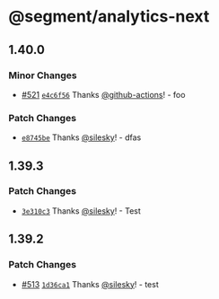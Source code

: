 # @segment/analytics-next

## 1.40.0

### Minor Changes

- [#521](https://github.com/segmentio/analytics-next/pull/521) [`e4c6f56`](https://github.com/segmentio/analytics-next/commit/e4c6f56ac5481b59bd07dbebf8676ba81a38f241) Thanks [@github-actions](https://github.com/apps/github-actions)! - foo

### Patch Changes

- [`e8745be`](https://github.com/segmentio/analytics-next/commit/e8745bebab759b7674aa6342d8600c8fe9e1be91) Thanks [@silesky](https://github.com/silesky)! - dfas

## 1.39.3

### Patch Changes

- [`3e310c3`](https://github.com/segmentio/analytics-next/commit/3e310c34107775672e886d5fbe882bbb72e14bdf) Thanks [@silesky](https://github.com/silesky)! - Test

## 1.39.2

### Patch Changes

- [#513](https://github.com/segmentio/analytics-next/pull/513) [`1d36ca1`](https://github.com/segmentio/analytics-next/commit/1d36ca1440fc5df9171d16278d8918b3e5a32128) Thanks [@silesky](https://github.com/silesky)! - test
